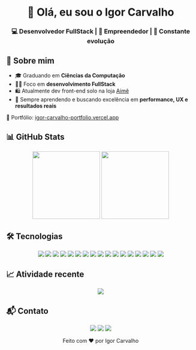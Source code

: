 <!-- Banner -->
<h1 align="center">👋 Olá, eu sou o Igor Carvalho</h1>
<h3 align="center">💻 Desenvolvedor FullStack | 🚀 Empreendedor | 🎯 Constante evolução</h3>

## 🚀 Sobre mim
- 🎓 Graduando em **Ciências da Computação**  
- 👨‍💻 Foco em **desenvolvimento FullStack**  
- 🛍 Atualmente dev front-end solo na loja [Aimê](https://aimê.online)  
- 🌱 Sempre aprendendo e buscando excelência em **performance, UX e resultados reais**  

📎 Portfólio: [igor-carvalho-portfolio.vercel.app](https://igor-carvalho-portfolio.vercel.app/)  

## 📊 GitHub Stats
<p align="center">
  <img height="180em" src="https://github-readme-stats.vercel.app/api?username=Igor-c17&show_icons=true&theme=radical&locale=pt-br&cache_seconds=1800"/>
  <img height="180em" src="https://github-readme-stats.vercel.app/api/top-langs/?username=Igor-c17&layout=donut&theme=radical&locale=pt-br&cache_seconds=1800"/>
</p>

## 🛠️ Tecnologias
<p align="center">
  <img src="https://img.shields.io/badge/HTML5-E34F26?style=for-the-badge&logo=html5&logoColor=white"/>
  <img src="https://img.shields.io/badge/CSS3-1572B6?style=for-the-badge&logo=css3&logoColor=white"/>
  <img src="https://img.shields.io/badge/JavaScript-F7DF1E?style=for-the-badge&logo=javascript&logoColor=black"/>
  <img src="https://img.shields.io/badge/TypeScript-007ACC?style=for-the-badge&logo=typescript&logoColor=white"/>
  <img src="https://img.shields.io/badge/React-20232A?style=for-the-badge&logo=react&logoColor=61DAFB"/>
  <img src="https://img.shields.io/badge/Next.js-000000?style=for-the-badge&logo=next.js&logoColor=white"/>
  <img src="https://img.shields.io/badge/Vue.js-35495E?style=for-the-badge&logo=vue.js&logoColor=4FC08D"/>
  <img src="https://img.shields.io/badge/Angular-DD0031?style=for-the-badge&logo=angular&logoColor=white"/>
  <img src="https://img.shields.io/badge/TailwindCSS-38B2AC?style=for-the-badge&logo=tailwind-css&logoColor=white"/>
  <img src="https://img.shields.io/badge/Bootstrap-7952B3?style=for-the-badge&logo=bootstrap&logoColor=white"/>
  <img src="https://img.shields.io/badge/Node.js-339933?style=for-the-badge&logo=node.js&logoColor=white"/>
  <img src="https://img.shields.io/badge/Express-000000?style=for-the-badge&logo=express&logoColor=white"/>
  <img src="https://img.shields.io/badge/MongoDB-47A248?style=for-the-badge&logo=mongodb&logoColor=white"/>
  <img src="https://img.shields.io/badge/PostgreSQL-316192?style=for-the-badge&logo=postgresql&logoColor=white"/>
  <img src="https://img.shields.io/badge/Docker-2496ED?style=for-the-badge&logo=docker&logoColor=white"/>
  <img src="https://img.shields.io/badge/Git-F05032?style=for-the-badge&logo=git&logoColor=white"/>
  <img src="https://img.shields.io/badge/GitHub-181717?style=for-the-badge&logo=github&logoColor=white"/>
</p>

## 📈 Atividade recente
<p align="center">
  <img src="https://github-readme-activity-graph.vercel.app/graph?username=Igor-c17&bg_color=141321&color=d83a7c&line=d83a7c&point=dbbf42&area=true&hide_border=true"/>
</p>

## 📬 Contato
<p align="center">
  <a href="https://instagram.com/i.guuu_c17"><img src="https://img.shields.io/badge/-Instagram-%23E4405F?style=for-the-badge&logo=instagram&logoColor=white"></a>
  <a href="https://www.linkedin.com/in/igorcarvalhofs/"><img src="https://img.shields.io/badge/-LinkedIn-%230077B5?style=for-the-badge&logo=linkedin&logoColor=white"></a>
  <a href="mailto:igordankesttrout7@gmail.com"><img src="https://img.shields.io/badge/-Gmail-%23333?style=for-the-badge&logo=gmail&logoColor=white"></a>
</p>
<p align="center">Feito com ❤️ por Igor Carvalho</p>
